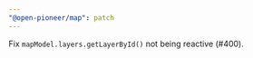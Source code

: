 ```yaml
---
"@open-pioneer/map": patch
---
```


Fix `mapModel.layers.getLayerById()` not being reactive (#400).
